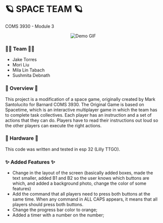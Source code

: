 #  🪐 SPACE TEAM  🪐
COMS 3930 - Module 3

<div align="center">
 
![Demo GIF](ezgif.com-video-to-gif-converter.gif)

</div>


### 🙌🤝 Team 🙌🤝 
- Jake Torres 
- Mori Liu  
- Mila Lin Tabach 
- Sushmita Debnath 

### 🚀 Overview  🚀
This project is a modification of a space game, originally created by Mark Santolucito for Barnard COMS 3930. 
The Original Game is based on Spacetime, which is an interactive multiplayer game in which the team has to complete task collectives. 
Each player has an instruction and a set of actions that they can do. Players have to read their instructions out loud so the other players can execute the right actions. 


### 🔧 Hardware  🔧 
This code was written and tested in esp 32 (Lilly TTGO). 

### ✨ Added Features  ✨
- Change in the layout of the screen (basically added boxes, made the text smaller, added B1 and B2 so the user knows which buttons are which, and added a background photo, change the color of some features)
- Add the command that all players need to press both buttons at the same time. When any command in ALL CAPS appears, it means that all players should press both buttons. 
- Change the progress bar color to orange;
- Added a timer with a number on the number;

